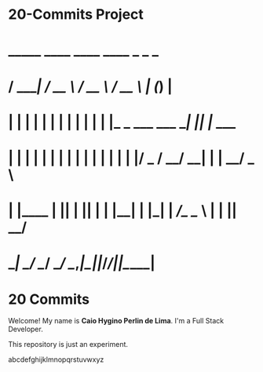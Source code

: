 # 20-Commits Project
#
#      _____   ____   ____      ____                      _ _ _       
#     / ____| / __ \ / __ \    / __ \                    | (_) |      
#    | |     | |  | | |  | |  | |  | |_   _  ___  ___ ___| |_| |_ ___ 
#    | |     | |  | | |  | |  | |  | | | | |/ _ \/ __/ __| | | __/ _ \
#    | |____ | |__| | |__| |  | |__| | |_| |  __/\__ \__ \ | | ||  __/
#     \_____| \____/ \____/    \____/ \__,_|\___||___/___/_|_|\__\___|
#
# 20 Commits

Welcome! My name is **Caio Hygino Perlin de Lima**. I'm a Full Stack Developer.

This repository is just an experiment.

abcdefghijklmnopqrstuvwxyz

